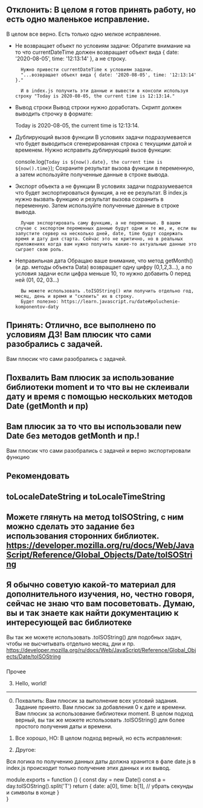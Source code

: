 ###
Отклонить:
В целом я готов принять работу, но есть одно маленькое исправление.
---
В целом все верно. Есть только одно мелкое исправление.

- Не возвращает объект по условиям задачи:
    Обратите внимание на то что currentDateTime должен возвращает объект вида { date: '2020-08-05', time: '12:13:14' }, а не строку.

        Нужно привести currentDateTime к условиям задачи.
        "...возвращает объект вида { date: '2020-08-05', time: '12:13:14' }."

        И в index.js получить эти данные и вывести в консоли используя строку "Today is 2020-08-05, the current time is 12:13:14."

- Вывод строки
    Вывод строки нужно доработать. Cкрипт должен выводить строчку в формате:

    Today is 2020-08-05, the current time is 12:13:14.

- Дублирующий вызов функции
    В условиях задачи подразумевается что будет выводиться сгенерированная строка с текущими датой и временем. Нужно исправить дублирующий вызов функции:

    console.log(`Today is ${now().date}, the current time is ${now().time}`);
    Сохраните результат вызова функции в переменную, а затем используйте полученные данные в строке вывода.

- Экспорт объекта а не функции
    В условиях задачи подразумевается что будет экспортироваться функция, а не ее результат. В index.js нужно вызвать функцию и результат вызова сохранить в переменную. Затем используйте полученные данные в строке вывода.

        Лучше экспортировать саму функцию, а не переменные. В вашем случае с экспортом переменных данные будут одни и те же, и, если вы запустите сервер на несколько дней, date, time будут содержать время и дату дня старта. Сейчас это не критично, но в реальных приложениях когда вам нужно получить какие-то актуальные данные это сыграет свою роль.

- Неправильная дата
    Обращаю ваше внимание, что метод getMonth() (и др. методы объекта Data) возвращает одну цифру (0,1,2,3...), а по условия задачи если цифра меньше 10, то нужно добавить 0 перед ней (01, 02, 03...)

        Вы можете использовать .toISOString() или получить отдельно год, месяц, день и время и "склеить" их в строку.
        Будет полезно: https://learn.javascript.ru/date#poluchenie-komponentov-daty


###
Принять:
Отлично, все выполнено по условиям ДЗ! Вам плюсик что сами разобрались с задачей.
---
Вам плюсик что сами разобрались с задачей.

###
Похвалить
Вам плюсик за использование библиотеки moment и то что вы не склеивали дату и время с помощью нескольких методов Date (getMonth и пр)
---
Вам плюсик за то что вы использовали new Date без методов getMonth и пр.!
---
Вам плюсик что сами разобрались с задачей и верно экспортировали функцию


###
Рекомендовать
---
toLocaleDateString и toLocaleTimeString
---
Можете глянуть на метод toISOString, с ним можно сделать это задание без использования сторонних библиотек.
https://developer.mozilla.org/ru/docs/Web/JavaScript/Reference/Global_Objects/Date/toISOString
---
Я обычно советую какой-то материал для дополнительного изучения, но, честно говоря, сейчас не знаю что вам посоветовать. Думаю, вы и так знаете как найти документацию к интересующей вас библиотеке
---
Вы так же можете использовать .toISOString() для подобных задач, чтобы не высчитывать отдельно месяц, дни и пр.
https://developer.mozilla.org/ru/docs/Web/JavaScript/Reference/Global_Objects/Date/toISOString

###
Прочее

3. Hello, world!


--------------------

0. Похвалить:
Вам плюсик за выполнение всех условий задания. Задание принято.
Вам плюсик за добавления 0 к дате и времени.
Вам плюсик за использование библиотеки moment.
В целом подход верный, вы так же можете использовать .toISOString() для более простого получения даты и времени.

0. Все хорошо, НО:
В целом подход верный, но есть исправления:


0. Другое:

Вся логика по получению данных даты должна хранится в фале date.js в index.js происходит только получение этих данных и их вывод.

module.exports = function () {
  const day = new Date()
  const a = day.toISOString().split('T')
  return {
    date: a[0],
    time: b[1], // убрать секунды и символы в конце
  }  
}
